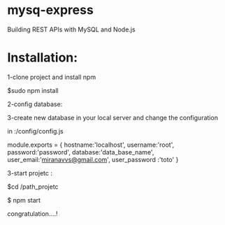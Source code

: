 # mysq-express
Building REST APIs with MySQL and Node.js 

Installation:
=============

1-clone project and install npm

$sudo npm install 

2-config database:

3-create new  database in your local server and change the configuration 

in :/config/config.js

module.exports = {
     hostname:'localhost',
     username:'root',
     password:'password',
     database:'data_base_name',
     user_email:'miranavvs@gmail.com',
     user_password :'toto'
}

3-start projetc :

$cd /path_projetc

$ npm start

congratulation....!
